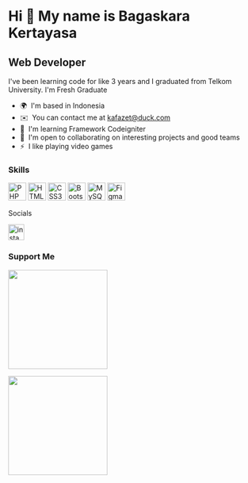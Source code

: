 Hi 👋 My name is Bagaskara Kertayasa
====================================

Web Developer
-------------

I've been learning code for like 3 years and I graduated from Telkom University. I'm Fresh Graduate

*   🌍  I'm based in Indonesia
*   ✉️  You can contact me at [kafazet@duck.com](mailto:kafazet@duck.com)
*   🧠  I'm learning Framework Codeigniter
*   🤝  I'm open to collaborating on interesting projects and good teams
*   ⚡  I like playing video games
### Skills
<p align="left">
                                <a href="https://www.php.net/" target="_blank" rel="noreferrer"><img src="https://raw.githubusercontent.com/danielcranney/readme-generator/main/public/icons/skills/php-colored.svg" width="36" height="36" alt="PHP" /></a>
                                <a href="https://developer.mozilla.org/en-US/docs/Glossary/HTML5" target="_blank" rel="noreferrer"><img src="https://raw.githubusercontent.com/danielcranney/readme-generator/main/public/icons/skills/html5-colored.svg" width="36" height="36" alt="HTML5" /></a>
                                <a href="https://www.w3.org/TR/CSS/#css" target="_blank" rel="noreferrer"><img src="https://raw.githubusercontent.com/danielcranney/readme-generator/main/public/icons/skills/css3-colored.svg" width="36" height="36" alt="CSS3" /></a>
                                <a href="https://getbootstrap.com/" target="_blank" rel="noreferrer"><img src="https://raw.githubusercontent.com/danielcranney/readme-generator/main/public/icons/skills/bootstrap-colored.svg" width="36" height="36" alt="Bootstrap" /></a>
                                <a href="https://www.mysql.com/" target="_blank" rel="noreferrer"><img src="https://raw.githubusercontent.com/danielcranney/readme-generator/main/public/icons/skills/mysql-colored.svg" width="36" height="36" alt="MySQL" /></a>
                                <a href="https://www.figma.com/" target="_blank" rel="noreferrer"><img src="https://raw.githubusercontent.com/danielcranney/readme-generator/main/public/icons/skills/figma-colored.svg" width="36" height="36" alt="Figma" /></a>
                    </p>
Socials                               
<p align="left">                                            
 <a href="http://www.instagram.com/bagaskarakertayasa" target="_blank" rel="noreferrer"><img src="https://raw.githubusercontent.com/danielcranney/readme-generator/main/public/icons/socials/instagram.svg" width="32" height="32" alt="instagram" /></a>  
</p>

### Support Me
<a href="https://www.buymeacoffee.com/bagaskaraK"><img src="https://cdn.buymeacoffee.com/buttons/v2/default-yellow.png" width="200" /></a>
<p align="left">
<a href="https://sociabuzz.com/bagaskarakertayasa/tribe"><img src="https://sociabuzz.s3.ap-southeast-1.amazonaws.com//tribe/resources/img/Logo%20SociaBuzz%20Tribe.png" width="200" /></a>
</p>
